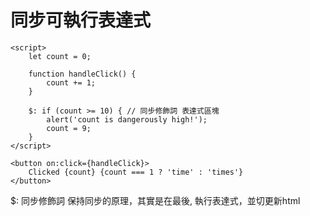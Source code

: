 # 同步可執行表達式

```svelte
<script>
    let count = 0;

    function handleClick() {
        count += 1;
    }
    
    $: if (count >= 10) { // 同步修飾詞 表達式區塊
        alert('count is dangerously high!');
        count = 9;
    }
</script>

<button on:click={handleClick}>
    Clicked {count} {count === 1 ? 'time' : 'times'}
</button>
```

$: 同步修飾詞
保持同步的原理，其實是在最後, 執行表達式，並切更新html